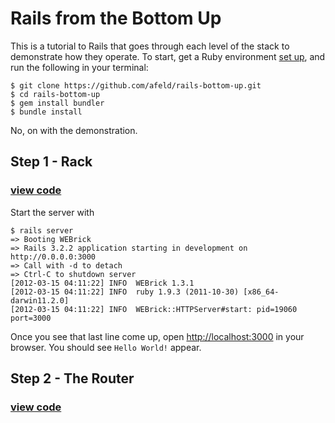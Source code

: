 # Rails from the Bottom Up

This is a tutorial to Rails that goes through each level of the stack to demonstrate how they operate.  To start, get a Ruby environment [set up](http://ruby.railstutorial.org/ruby-on-rails-tutorial-book?version=3.2#sec:rubygems), and run the following in your terminal:

    $ git clone https://github.com/afeld/rails-bottom-up.git
    $ cd rails-bottom-up
    $ gem install bundler
    $ bundle install

No, on with the demonstration.

## Step 1 - Rack

### [view code](https://github.com/afeld/rails-bottom-up/compare/base...rack)

Start the server with

    $ rails server
    => Booting WEBrick
    => Rails 3.2.2 application starting in development on http://0.0.0.0:3000
    => Call with -d to detach
    => Ctrl-C to shutdown server
    [2012-03-15 04:11:22] INFO  WEBrick 1.3.1
    [2012-03-15 04:11:22] INFO  ruby 1.9.3 (2011-10-30) [x86_64-darwin11.2.0]
    [2012-03-15 04:11:22] INFO  WEBrick::HTTPServer#start: pid=19060 port=3000

Once you see that last line come up, open [http://localhost:3000](http://localhost:3000) in your browser.  You should see `Hello World!` appear.

## Step 2 - The Router

### [view code](https://github.com/afeld/rails-bottom-up/compare/base...router)

